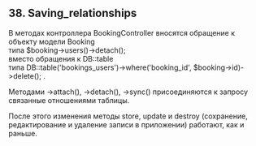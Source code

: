 ## 38. Saving_relationships

В методах контроллера BookingController вносятся обращение к объекту модели Booking  
типа $booking->users()->detach();  
вместо обращения к DB::table  
типа DB::table('bookings_users')->where('booking_id', $booking->id)->delete(); .  

Методами ->attach(), ->detach(), ->sync() присоединяются к запросу связанные отношениями таблицы.

После этого изменения методы store, update и destroy (сохранение, редактирование и удаление записи в приложении) работают, как и раньше.